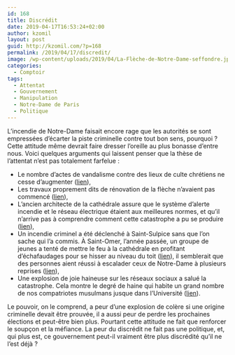 ```yaml
---
id: 168
title: Discrédit
date: 2019-04-17T16:53:24+02:00
author: kzomil
layout: post
guid: http://kzomil.com/?p=168
permalink: /2019/04/17/discredit/
image: /wp-content/uploads/2019/04/La-Flèche-de-Notre-Dame-seffondre.jpg
categories:
  - Comptoir
tags:
  - Attentat
  - Gouvernement
  - Manipulation
  - Notre-Dame de Paris
  - Politique
---
```

<p class="p1">
  L&rsquo;incendie de Notre-Dame faisait encore rage que les autorités se sont empressées d&rsquo;écarter la piste criminelle contre tout bon sens, pourquoi ? Cette attitude même devrait faire dresser l&rsquo;oreille au plus bonasse d&rsquo;entre nous. Voici quelques arguments qui laissent penser que la thèse de l&rsquo;attentat n&rsquo;est pas totalement farfelue<span class="s1"> : </span>
</p>

<ul class="ul1">
  <li class="li1">
    Le nombre d&rsquo;actes de vandalisme contre des lieux de culte chrétiens ne cesse d&rsquo;augmenter (<a href="http://site-catholique.fr/index.php?post/Bilan-de-la-haine-antichretienne-en-France-en-2018">lien</a>),
  </li>
  <li class="li1">
    Les travaux proprement dits de rénovation de la flèche n&rsquo;avaient pas commencé (<a href="https://www.lepoint.fr/justice/incendie-de-notre-dame-de-paris-une-quinzaine-d-ouvriers-deja-entendus-16-04-2019-2307895_2386.php?fbclid=IwAR1Gf87zEvbmrPmcqPNwa0bInViioEtopv2wPBSYGX5-J7bKc7JNlIK5Jaw">lien</a>),
  </li>
  <li class="li1">
    L&rsquo;ancien architecte de la cathédrale assure que le système d&rsquo;alerte incendie et le réseau électrique étaient aux meilleures normes, et qu&rsquo;il n&rsquo;arrive pas à comprendre comment cette catastrophe a pu se produire (<a href="https://www.batiactu.com/edito/notre-dame-apres-incendie-rien-n-est-fini-selon-ex-56147.php">lien</a>),
  </li>
  <li class="li1">
    Un incendie criminel a été déclenché à Saint-Sulpice sans que l&rsquo;on sache qui l&rsquo;a commis. À Saint-Omer, l&rsquo;année passée, un groupe de jeunes a tenté de mettre le feu à la cathédrale en profitant d&rsquo;échafaudages pour se hisser au niveau du toit (<a href="http://www.lavoixdunord.fr/344318/article/2018-03-26/ils-escaladent-l-echafaudage-de-la-cathedrale-notre-dame-pour-mettre-le-feu">lien</a>), il semblerait que des personnes aient réussi à escalader ceux de Notre-Dame à plusieurs reprises (<a href="https://www.youtube.com/watch?v=VOW3ShO_DJQ">lien</a>),
  </li>
  <li class="li1">
    Une explosion de joie haineuse sur les réseaux sociaux a salué la catastrophe. Cela montre le degré de haine qui habite un grand nombre de nos compatriotes musulmans jusque dans l&rsquo;Université (<a href="https://www.epochtimes.fr/incendie-de-notre-dame-de-paris-de-nombreuses-reactions-de-joie-signalees-sur-les-reseaux-sociaux-804846.html">lien</a>).
  </li>
</ul>

<p class="p1">
  Le pouvoir, on le comprend, a peur d&rsquo;une explosion de colère si une origine criminelle devait être prouvée, il a aussi peur de perdre les prochaines élections et peut-être bien plus. Pourtant cette attitude ne fait que renforcer le soupçon et la méfiance. La peur du discrédit ne fait pas une politique, et, qui plus est, ce gouvernement peut-il vraiment être plus discrédité qu&rsquo;il ne l&rsquo;est déjà ?
</p>